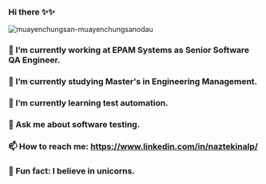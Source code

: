 ### Hi there ✨✨


![muayenchungsan-muayenchungsanodau](https://user-images.githubusercontent.com/28827905/228081159-9ce3a335-681e-413d-accf-c80b97a3b211.gif)

### 💅 I’m currently working at EPAM Systems as Senior Software QA Engineer.
### 🔭 I’m currently studying Master's in Engineering Management.
### 🌱 I’m currently learning test automation.
### 💬 Ask me about software testing.
### 📫 How to reach me: https://www.linkedin.com/in/naztekinalp/
### 🦄 Fun fact: I believe in unicorns.



